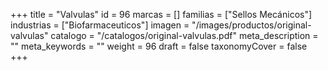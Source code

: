 +++
title = "Valvulas"
id = 96
marcas = []
familias = ["Sellos Mecánicos"]
industrias = ["Biofarmaceuticos"]
imagen = "/images/productos/original-valvulas"
catalogo = "/catalogos/original-valvulas.pdf"
meta_description = ""
meta_keywords = ""
weight = 96
draft = false
taxonomyCover = false
+++
